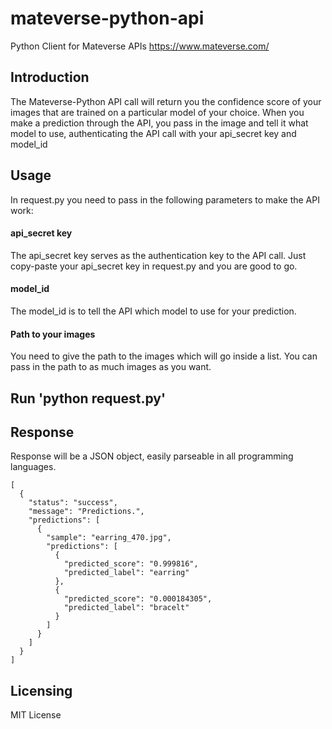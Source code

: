 # mateverse-python-api
Python Client for Mateverse APIs https://www.mateverse.com/

## Introduction

The Mateverse-Python API call will return you the confidence score of your images that are trained on a particular model of your choice. When you make a prediction through the API, you pass in the image and tell it what model to use, authenticating the API call with your api_secret key and model_id


## Usage

In request.py you need to pass in the following parameters to make the API work:

#### api_secret key
The api_secret key serves as the authentication key to the API call. Just copy-paste your api_secret key in request.py and you are good to go.

#### model_id
The model_id is to tell the API which model to use for your prediction.

#### Path to your images
You need to give the path to the images which will go inside a list. You can pass in the path to as much images as you want.

## Run 'python request.py'

## Response
Response will be a JSON object, easily parseable in all programming languages.

    [
      {
        "status": "success",
        "message": "Predictions.",
        "predictions": [
          {
            "sample": "earring_470.jpg",
            "predictions": [
              {
                "predicted_score": "0.999816",
                "predicted_label": "earring"
              },
              {
                "predicted_score": "0.000184305",
                "predicted_label": "bracelt"
              }
            ]
          }
        ]
      }
    ]


## Licensing

MIT License
